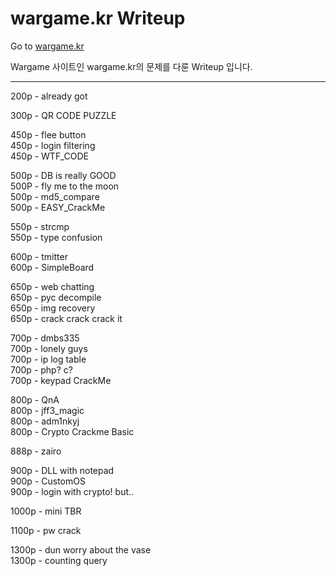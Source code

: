 # wargame.kr Writeup
Go to [wargame.kr](wargame.kr)

Wargame 사이트인 wargame.kr의 문제를 다룬 Writeup 입니다.

***

200p - already got

300p - QR CODE PUZZLE

450p - flee button<br/>
450p - login filtering<br/>
450p - WTF_CODE

500p - DB is really GOOD<br/>
500P - fly me to the moon<br/>
500p - md5_compare<br/>
500p - EASY_CrackMe

550p - strcmp<br/>
550p - type confusion

600p - tmitter<br/>
600p - SimpleBoard

650p - web chatting<br/>
650p - pyc decompile<br/>
650p - img recovery<br/>
650p - crack crack crack it

700p - dmbs335<br/>
700p - lonely guys<br/>
700p - ip log table<br/>
700p - php? c?<br/>
700p - keypad CrackMe

800p - QnA<br/>
800p - jff3_magic<br/>
800p - adm1nkyj<br/>
800p - Crypto Crackme Basic

888p - zairo

900p - DLL with notepad<br/>
900p - CustomOS<br/>
900p - login with crypto! but..

1000p - mini TBR

1100p - pw crack

1300p - dun worry about the vase<br/>
1300p - counting query
